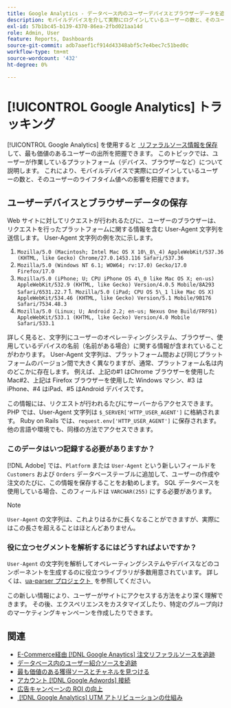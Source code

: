 ```yaml
---
title: Google Analytics - データベース内のユーザーデバイスとブラウザーデータを追跡します。
description: モバイルデバイスを介して実際にログインしているユーザーの数と、そのユーザーのライフタイム値への影響について説明します。
exl-id: 57b1bc45-b139-4370-86ea-2fbd021aa14d
role: Admin, User
feature: Reports, Dashboards
source-git-commit: adb7aaef1cf914d43348abf5c7e4bec7c51bed0c
workflow-type: tm+mt
source-wordcount: '432'
ht-degree: 0%

---
```


# [!UICONTROL Google Analytics] トラッキング

[!UICONTROL Google Analytics] を使用すると [&#x200B; リファラルソース情報を保存 &#x200B;](../analysis/google-track-user-acq.md) して、最も価値のあるユーザーの出所を把握できます。 このトピックでは、ユーザーが作業しているプラットフォーム（デバイス、ブラウザーなど）について説明します。 これにより、モバイルデバイスで実際にログインしているユーザーの数と、そのユーザーのライフタイム値への影響を把握できます。

## ユーザーデバイスとブラウザーデータの保存

Web サイトに対してリクエストが行われるたびに、ユーザーのブラウザーは、リクエストを行ったプラットフォームに関する情報を含む User-Agent 文字列を送信します。 User-Agent 文字列の例を次に示します。

1. `Mozilla/5.0 (Macintosh; Intel Mac OS X 10\_8\_4) AppleWebKit/537.36 (KHTML, like Gecko) Chrome/27.0.1453.116 Safari/537.36`
1. `Mozilla/5.0 (Windows NT 6.1; WOW64; rv:17.0) Gecko/17.0 Firefox/17.0`
1. `Mozilla/5.0 (iPhone; U; CPU iPhone OS 4\_0 like Mac OS X; en-us) AppleWebKit/532.9 (KHTML, like Gecko) Version/4.0.5 Mobile/8A293 Safari/6531.22.7`
1.` Mozilla/5.0 (iPad; CPU OS 5\_1 like Mac OS X) AppleWebKit/534.46 (KHTML, like Gecko) Version/5.1 Mobile/9B176 Safari/7534.48.3`
1. `Mozilla/5.0 (Linux; U; Android 2.2; en-us; Nexus One Build/FRF91) AppleWebKit/533.1 (KHTML, like Gecko) Version/4.0 Mobile Safari/533.1`

詳しく見ると、文字列にユーザーのオペレーティングシステム、ブラウザー、使用しているデバイスの名前（名前がある場合）に関する情報が含まれていることがわかります。 User-Agent 文字列は、プラットフォーム間および同じプラットフォームのバージョン間で大きく異なりますが、通常、プラットフォーム名は内のどこかに存在します。 例えば、上記の#1 はChrome ブラウザーを使用したMac#2、上記は Firefox ブラウザーを使用した Windows マシン、#3 はiPhone、#4 はiPad、#5 はAndroid デバイスです。

この情報には、リクエストが行われるたびにサーバーからアクセスできます。 PHP では、User-Agent 文字列は `$_SERVER['HTTP_USER_AGENT']` に格納されます。 Ruby on Rails では、`request.env['HTTP_USER_AGENT']` に保存されます。 他の言語や環境でも、同様の方法でアクセスできます。

### このデータはいつ記録する必要がありますか？

[!DNL Adobe] では、`Platform` または `User-Agent` という新しいフィールドを `Customers` および `Orders` データベーステーブルに追加して、ユーザーの作成や注文のたびに、この情報を保存することをお勧めします。 SQL データベースを使用している場合、このフィールドは `VARCHAR(255)` にする必要があります。 

>[!NOTE]
>
>`User-Agent` の文字列は、これよりはるかに長くなることができますが、実際にはこの長さを超えることはほとんどありません。

### 役に立つセグメントを解析するにはどうすればよいですか？

`User-Agent` の文字列を解析してオペレーティングシステムやデバイスなどのコンポーネントを生成するのに役立つライブラリが多数用意されています。 詳しくは、[ua-parser プロジェクト &#x200B;](https://github.com/tobie/ua-parser) を参照してください。

この新しい情報により、ユーザーがサイトにアクセスする方法をより深く理解できます。 その後、エクスペリエンスをカスタマイズしたり、特定のグループ向けのマーケティングキャンペーンを作成したりできます。

## 関連

* [E-Commerce経由  [!DNL Google Anaytics]  注文リファラルソースを追跡](../importing-data/integrations/google-ecommerce.md)
* [データベース内のユーザー紹介ソースを追跡](../analysis/google-track-user-acq.md)
* [最も価値のある獲得ソースとチャネルを見つける](../analysis/most-value-source-channel.md)
* [アカウント  [!DNL Google Adwords]  接続](../importing-data/integrations/google-adwords.md)
* [広告キャンペーンの ROI の向上](../analysis/roi-ad-camp.md)
* [&#x200B; [!DNL Google Analytics] UTM アトリビューションの仕組み](../analysis/utm-attributes.md)
